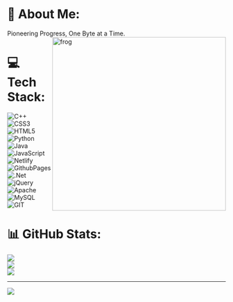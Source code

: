 # 💫 About Me:
Pioneering Progress, One Byte at a Time.
<img align="right" alt="frog" width="400" src="[https://media3.giphy.com/media/bAQH7WXKqtIBrPs7sR/200w.webp?cid=ecf05e473smiduyhlqsi7pq9gsgjgnv12ycahdnepbljcfah&ep=v1_gifs_search&rid=200w.webp&ct=g](https://imgs.search.brave.com/z71-gnJny7NdF8haryawHWYubWjel5kMWillyIPlvTg/rs:fit:860:0:0/g:ce/aHR0cHM6Ly9naWZk/Yi5jb20vaW1hZ2Vz/L2hpZ2gvaS1hbS1h/LXNwaWN5LXBvdGF0/by1ldGFzZGRiNXZk/ZHZtdHVsLmdpZg.gif)">

# 💻 Tech Stack:
![C++](https://img.shields.io/badge/c++-%2300599C.svg?style=for-the-badge&logo=c%2B%2B&logoColor=white) ![CSS3](https://img.shields.io/badge/css3-%231572B6.svg?style=for-the-badge&logo=css3&logoColor=white) ![HTML5](https://img.shields.io/badge/html5-%23E34F26.svg?style=for-the-badge&logo=html5&logoColor=white) ![Python](https://img.shields.io/badge/python-3670A0?style=for-the-badge&logo=python&logoColor=ffdd54) ![Java](https://img.shields.io/badge/java-%23ED8B00.svg?style=for-the-badge&logo=openjdk&logoColor=white) ![JavaScript](https://img.shields.io/badge/javascript-%23323330.svg?style=for-the-badge&logo=javascript&logoColor=%23F7DF1E) ![Netlify](https://img.shields.io/badge/netlify-%23000000.svg?style=for-the-badge&logo=netlify&logoColor=#00C7B7) ![GithubPages](https://img.shields.io/badge/github%20pages-121013?style=for-the-badge&logo=github&logoColor=white) ![.Net](https://img.shields.io/badge/.NET-5C2D91?style=for-the-badge&logo=.net&logoColor=white) ![jQuery](https://img.shields.io/badge/jquery-%230769AD.svg?style=for-the-badge&logo=jquery&logoColor=white) ![Apache](https://img.shields.io/badge/apache-%23D42029.svg?style=for-the-badge&logo=apache&logoColor=white) ![MySQL](https://img.shields.io/badge/mysql-%2300000f.svg?style=for-the-badge&logo=mysql&logoColor=white) ![GIT](https://img.shields.io/badge/Git-fc6d26?style=for-the-badge&logo=git&logoColor=white)
# 📊 GitHub Stats:
![](https://github-readme-stats.vercel.app/api?username=potato-mush&theme=dark&hide_border=true&include_all_commits=false&count_private=false)<br/>
![](https://github-readme-streak-stats.herokuapp.com/?user=potato-mush&theme=dark&hide_border=true)<br/>
![](https://github-readme-stats.vercel.app/api/top-langs/?username=potato-mush&theme=dark&hide_border=true&include_all_commits=false&count_private=false&layout=compact)

---
[![](https://visitcount.itsvg.in/api?id=potato-mush&icon=0&color=9)](https://visitcount.itsvg.in)

<!-- Proudly created with GPRM ( https://gprm.itsvg.in ) -->
